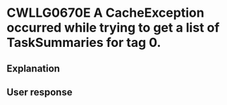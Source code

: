 # CWLLG0670E A CacheException occurred while trying to get a list of TaskSummaries for tag 0.

## Explanation

## User response